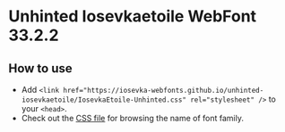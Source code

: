 # Unhinted Iosevkaetoile WebFont 33.2.2

## How to use

- Add `<link href="https://iosevka-webfonts.github.io/unhinted-iosevkaetoile/IosevkaEtoile-Unhinted.css" rel="stylesheet" />` to your `<head>`.
- Check out the [CSS file](./IosevkaEtoile-Unhinted.css) for browsing the name of font family.
